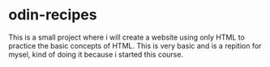 # odin-recipes

This is a small project where i will create a website using only HTML
to practice the basic concepts of HTML. This is very basic and is a 
repition for mysel, kind of doing it because i started this course. 
